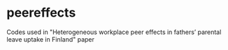 # peereffects
Codes used in "Heterogeneous workplace peer effects in fathers’ parental leave uptake in Finland" paper
